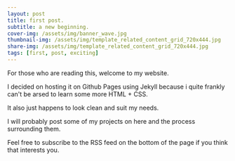 ```yaml
---
layout: post
title: first post.
subtitle: a new beginning.
cover-img: /assets/img/banner_wave.jpg
thumbnail-img: /assets/img/template_related_content_grid_720x444.jpg
share-img: /assets/img/template_related_content_grid_720x444.jpg
tags: [first, post, exciting]
---
```


For those who are reading this, welcome to my website. 

I decided on hosting it on Github Pages using Jekyll because i quite frankly can't be arsed to learn some more HTML + CSS.

It also just happens to look clean and suit my needs.

I will probably post some of my projects on here and the process surrounding them. 

Feel free to subscribe to the RSS feed on the bottom of the page if you think that interests you.
